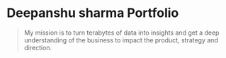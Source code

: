 #  Deepanshu sharma Portfolio


>  My mission is to turn terabytes of data into insights and get a deep understanding of the business to impact the product, strategy and direction.
